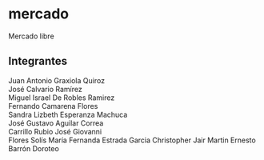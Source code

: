 # mercado
Mercado libre

## Integrantes

Juan Antonio Graxiola Quiroz  
José Calvario Ramírez   
Miguel Israel De Robles Ramirez  
Fernando Camarena Flores  
Sandra Lizbeth Esperanza Machuca  
José Gustavo Aguilar Correa  
Carrillo Rubio José Giovanni  
Flores Solís María Fernanda
Estrada Garcia Christopher Jair
Martin Ernesto Barrón Doroteo